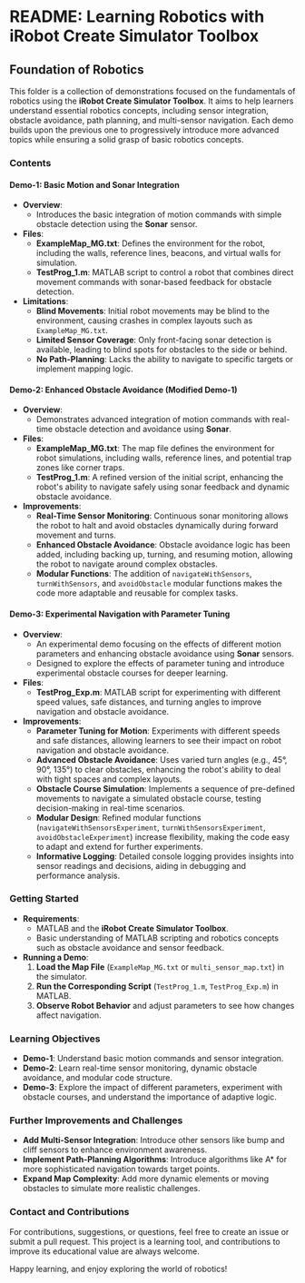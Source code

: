 # README: Learning Robotics with iRobot Create Simulator Toolbox

## **Foundation of Robotics**
This folder is a collection of demonstrations focused on the fundamentals of robotics using the **iRobot Create Simulator Toolbox**. It aims to help learners understand essential robotics concepts, including sensor integration, obstacle avoidance, path planning, and multi-sensor navigation. Each demo builds upon the previous one to progressively introduce more advanced topics while ensuring a solid grasp of basic robotics concepts.

### **Contents**

#### **Demo-1: Basic Motion and Sonar Integration**
- **Overview**:
  - Introduces the basic integration of motion commands with simple obstacle detection using the **Sonar** sensor.
- **Files**:
  - **ExampleMap_MG.txt**: Defines the environment for the robot, including the walls, reference lines, beacons, and virtual walls for simulation.
  - **TestProg_1.m**: MATLAB script to control a robot that combines direct movement commands with sonar-based feedback for obstacle detection.
- **Limitations**:
  - **Blind Movements**: Initial robot movements may be blind to the environment, causing crashes in complex layouts such as `ExampleMap_MG.txt`.
  - **Limited Sensor Coverage**: Only front-facing sonar detection is available, leading to blind spots for obstacles to the side or behind.
  - **No Path-Planning**: Lacks the ability to navigate to specific targets or implement mapping logic.

#### **Demo-2: Enhanced Obstacle Avoidance (Modified Demo-1)**
- **Overview**:
  - Demonstrates advanced integration of motion commands with real-time obstacle detection and avoidance using **Sonar**.
- **Files**:
  - **ExampleMap_MG.txt**: The map file defines the environment for robot simulations, including walls, reference lines, and potential trap zones like corner traps.
  - **TestProg_1.m**: A refined version of the initial script, enhancing the robot's ability to navigate safely using sonar feedback and dynamic obstacle avoidance.
- **Improvements**:
  - **Real-Time Sensor Monitoring**: Continuous sonar monitoring allows the robot to halt and avoid obstacles dynamically during forward movement and turns.
  - **Enhanced Obstacle Avoidance**: Obstacle avoidance logic has been added, including backing up, turning, and resuming motion, allowing the robot to navigate around complex obstacles.
  - **Modular Functions**: The addition of `navigateWithSensors`, `turnWithSensors`, and `avoidObstacle` modular functions makes the code more adaptable and reusable for complex tasks.

#### **Demo-3: Experimental Navigation with Parameter Tuning**
- **Overview**:
  - An experimental demo focusing on the effects of different motion parameters and enhancing obstacle avoidance using **Sonar** sensors.
  - Designed to explore the effects of parameter tuning and introduce experimental obstacle courses for deeper learning.
- **Files**:
  - **TestProg_Exp.m**: MATLAB script for experimenting with different speed values, safe distances, and turning angles to improve navigation and obstacle avoidance.
- **Improvements**:
  - **Parameter Tuning for Motion**: Experiments with different speeds and safe distances, allowing learners to see their impact on robot navigation and obstacle avoidance.
  - **Advanced Obstacle Avoidance**: Uses varied turn angles (e.g., 45°, 90°, 135°) to clear obstacles, enhancing the robot's ability to deal with tight spaces and complex layouts.
  - **Obstacle Course Simulation**: Implements a sequence of pre-defined movements to navigate a simulated obstacle course, testing decision-making in real-time scenarios.
  - **Modular Design**: Refined modular functions (`navigateWithSensorsExperiment`, `turnWithSensorsExperiment`, `avoidObstacleExperiment`) increase flexibility, making the code easy to adapt and extend for further experiments.
  - **Informative Logging**: Detailed console logging provides insights into sensor readings and decisions, aiding in debugging and performance analysis.

### **Getting Started**
- **Requirements**:
  - MATLAB and the **iRobot Create Simulator Toolbox**.
  - Basic understanding of MATLAB scripting and robotics concepts such as obstacle avoidance and sensor feedback.
- **Running a Demo**:
  1. **Load the Map File** (`ExampleMap_MG.txt` or `multi_sensor_map.txt`) in the simulator.
  2. **Run the Corresponding Script** (`TestProg_1.m`, `TestProg_Exp.m`) in MATLAB.
  3. **Observe Robot Behavior** and adjust parameters to see how changes affect navigation.

### **Learning Objectives**
- **Demo-1**: Understand basic motion commands and sensor integration.
- **Demo-2**: Learn real-time sensor monitoring, dynamic obstacle avoidance, and modular code structure.
- **Demo-3**: Explore the impact of different parameters, experiment with obstacle courses, and understand the importance of adaptive logic.

### **Further Improvements and Challenges**
- **Add Multi-Sensor Integration**: Introduce other sensors like bump and cliff sensors to enhance environment awareness.
- **Implement Path-Planning Algorithms**: Introduce algorithms like A* for more sophisticated navigation towards target points.
- **Expand Map Complexity**: Add more dynamic elements or moving obstacles to simulate more realistic challenges.

### **Contact and Contributions**
For contributions, suggestions, or questions, feel free to create an issue or submit a pull request. This project is a learning tool, and contributions to improve its educational value are always welcome.

Happy learning, and enjoy exploring the world of robotics!

